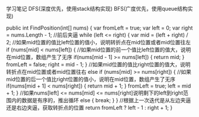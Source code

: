 学习笔记
DFS(深度优先，使用stack结构实现)
BFS(广度优先，使用queue结构实现)

public int FindPosition(int[] nums)
    {
        var fromLeft = true;
        var left = 0;
        var right = nums.Length - 1;
        //前后夹逼
        while (left <= right)
        {
            var mid = (left + right) / 2;
            //如果mid位置的值比left位置的值小，说明转折点在mid位置或者mid位置往左
            if (nums[mid] < nums[left])
            {
                //如果mid位置的前一个值比left位置的值大，说明在mid位置，数组产生了无序
                if(nums[mid - 1] >= nums[left])
                {
                    return mid;
                }
                fromLeft = false;
                right = mid - 1;
            }
            //如果mid位置的值比right位置的值大，说明转折点在mid位置或者mid位置往右
            else if (nums[mid] >= nums[right])
            {
                //如果mid位置的后一个值比right位置的值小，说明在mid位置，数组产生了无序
                if(nums[mid + 1] < nums[right])
                {
                    return mid + 1;
                }
                fromLeft = true;
                left = mid + 1;
            }
            //如果nums[left] <= nums[mid] <= nums[right]说明剩下的left到right范围内的数据是有序的，推出循环
            else
            {
                break;
            }
        }
        //根据上一次迭代是从左边夹逼还是右边夹逼，获取转折点的位置
        return fromLeft ? left - 1 : right + 1;
    }